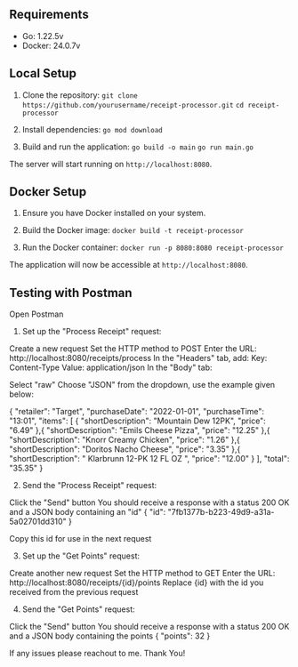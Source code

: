 ## Requirements

- Go: 1.22.5v
- Docker: 24.0.7v

## Local Setup

1. Clone the repository:
`git clone https://github.com/yourusername/receipt-processor.git`
`cd receipt-processor`

2. Install dependencies:
`go mod download`

3. Build and run the application:
`go build -o main` 
`go run main.go`

The server will start running on `http://localhost:8080`.

## Docker Setup

1. Ensure you have Docker installed on your system.

2. Build the Docker image:
`docker build -t receipt-processor`

3. Run the Docker container:
`docker run -p 8080:8080 receipt-processor`

The application will now be accessible at `http://localhost:8080`.


## Testing with Postman

Open Postman
1. Set up the "Process Receipt" request:

Create a new request
Set the HTTP method to POST
Enter the URL: http://localhost:8080/receipts/process
In the "Headers" tab, add:
Key: Content-Type
Value: application/json
In the "Body" tab:

Select "raw"
Choose "JSON" from the dropdown, use the example given below:

{
  "retailer": "Target",
  "purchaseDate": "2022-01-01",
  "purchaseTime": "13:01",
  "items": [
    {
      "shortDescription": "Mountain Dew 12PK",
      "price": "6.49"
    },{
      "shortDescription": "Emils Cheese Pizza",
      "price": "12.25"
    },{
      "shortDescription": "Knorr Creamy Chicken",
      "price": "1.26"
    },{
      "shortDescription": "Doritos Nacho Cheese",
      "price": "3.35"
    },{
      "shortDescription": "   Klarbrunn 12-PK 12 FL OZ  ",
      "price": "12.00"
    }
  ],
  "total": "35.35"
}

2. Send the "Process Receipt" request:

Click the "Send" button
You should receive a response with a status 200 OK and a JSON body containing an "id"
{ "id": "7fb1377b-b223-49d9-a31a-5a02701dd310" }

Copy this id for use in the next request

3. Set up the "Get Points" request:

Create another new request
Set the HTTP method to GET
Enter the URL: http://localhost:8080/receipts/{id}/points
Replace {id} with the id you received from the previous request


4. Send the "Get Points" request:

Click the "Send" button
You should receive a response with a status 200 OK and a JSON body containing the points
{ "points": 32 }

If any issues please reachout to me. Thank You!
